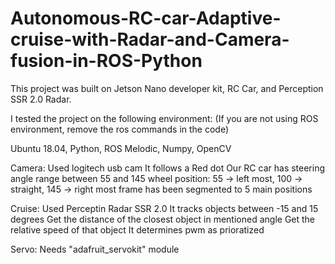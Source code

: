 # Autonomous-RC-car-Adaptive-cruise-with-Radar-and-Camera-fusion-in-ROS-Python

This project was built on Jetson Nano developer kit, RC Car, and Perception SSR 2.0 Radar.

I tested the project on the following environment: (If you are not using ROS environment, remove the ros commands in the code) 

Ubuntu 18.04,
Python,
ROS Melodic,
Numpy,
OpenCV

Camera:
Used logitech usb cam
It follows a Red dot
Our RC car has steering angle range between 55 and 145
wheel position: 55 -> left most, 100 -> straight, 145 -> right most
frame has been segmented to 5 main positions

Cruise:
Used Perceptin Radar SSR 2.0 
It tracks objects between -15 and 15 degrees
Get the distance of the closest object in mentioned angle
Get the relative speed of that object
It determines pwm as prioratized

Servo:
Needs "adafruit_servokit" module
